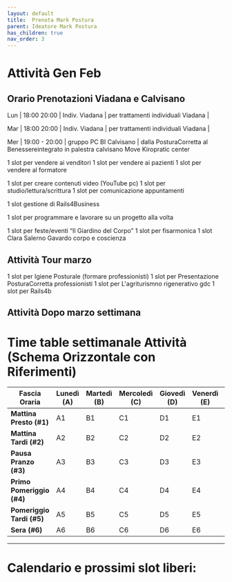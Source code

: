 ```yaml
---
layout: default
title:  Prenota Mark Postura
parent: Ideatore Mark Postura 
has_children: true
nav_order: 3
---
```



# Attività Gen Feb 


## Orario Prenotazioni Viadana e Calvisano

Lun | 18:00 20:00 | Indiv. Viadana  | per trattamenti individuali Viadana |

Mar | 18:00 20:00 | Indiv. Viadana  | per trattamenti individuali Viadana |

Mer | 19:00 - 20:00 | gruppo PC BI Calvisano | dalla PosturaCorretta al Benessereintegrato in palestra calvisano Move Kiropratic center 





1 slot per vendere ai venditori
1 slot per vendere ai pazienti
1 slot per vendere al formatore

1 slot per creare contenuti video (YouTube pc)
1 slot per studio/lettura/scrittura
1 slot per comunicazione appuntamenti 

1 slot gestione di Rails4Business

1 slot per programmare e lavorare su un progetto alla volta

1 slot per feste/eventi “Il Giardino del Corpo”
1 slot per fisarmonica
1 slot Clara Salerno Gavardo corpo e coscienza

## Attività Tour marzo 

1 slot per Igiene Posturale (formare professionisti)
1 slot per Presentazione PosturaCorretta professionisti
1 slot per L'agriturismno rigenerativo gdc
1 slot per Rails4b

## Attività Dopo marzo settimana

# Time table settimanale Attività (Schema Orizzontale con Riferimenti)

| Fascia Oraria        | **Lunedì (A)** | **Martedì (B)** | **Mercoledì (C)** | **Giovedì (D)** | **Venerdì (E)** | **Sabato (F)** | **Domenica (G)** |
|----------------------|----------------|-----------------|-------------------|-----------------|-----------------|----------------|------------------|
| **Mattina Presto (#1)**  | A1             | B1              | C1                | D1              | E1              | F1             | G1               |
| **Mattina Tardi (#2)**   | A2             | B2              | C2                | D2              | E2              | F2             | G2               |
| **Pausa Pranzo (#3)**    | A3             | B3              | C3                | D3              | E3              | F3             | G3               |
| **Primo Pomeriggio (#4)**| A4             | B4              | C4                | D4              | E4              | F4             | G4               |
| **Pomeriggio Tardi (#5)**| A5             | B5              | C5                | D5              | E5              | F5             | G5               |
| **Sera (#6)**            | A6             | B6              | C6                | D6              | E6              | F6             | G6               |


---


# Calendario e prossimi slot liberi:
